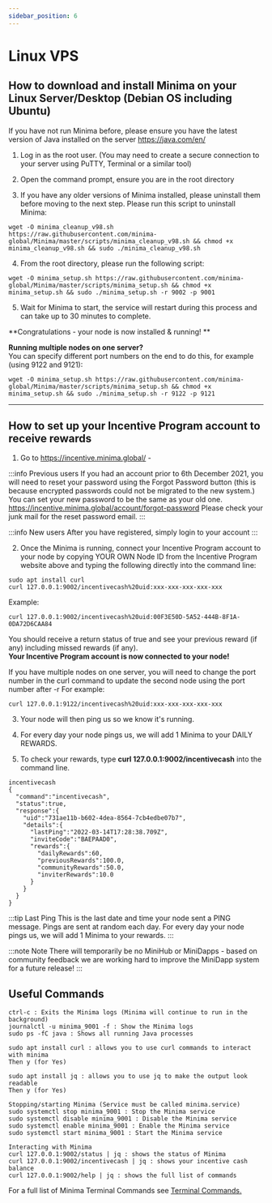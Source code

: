 ```yaml
---
sidebar_position: 6
---
```


# Linux VPS

## How to download and install Minima on your Linux Server/Desktop (Debian OS including Ubuntu)

If you have not run Minima before, please ensure you have the latest version of Java installed on the server https://java.com/en/

1. Log in as the root user. (You may need to create a secure connection to your server using PuTTY, Terminal or a similar tool)

2. Open the command prompt, ensure you are in the root directory

3. If you have any older versions of Minima installed, please uninstall them before moving to the next step. 
Please run this script to uninstall Minima:

```
wget -O minima_cleanup_v98.sh https://raw.githubusercontent.com/minima-global/Minima/master/scripts/minima_cleanup_v98.sh && chmod +x minima_cleanup_v98.sh && sudo ./minima_cleanup_v98.sh
```

4. From the root directory, please run the following script:

```
wget -O minima_setup.sh https://raw.githubusercontent.com/minima-global/Minima/master/scripts/minima_setup.sh && chmod +x minima_setup.sh && sudo ./minima_setup.sh -r 9002 -p 9001
```

5. Wait for Minima to start, the service will restart during this process and can take up to 30 minutes to complete.

**Congratulations - your node is now installed & running! **

**Running multiple nodes on one server?**<br/> 
You can specify different port numbers on the end to do this, for example (using 9122 and 9121): 
```
wget -O minima_setup.sh https://raw.githubusercontent.com/minima-global/Minima/master/scripts/minima_setup.sh && chmod +x minima_setup.sh && sudo ./minima_setup.sh -r 9122 -p 9121
```


___ 
## How to set up your Incentive Program account to receive rewards

1. Go to https://incentive.minima.global/ - 

:::info Previous users
If you had an account prior to 6th December 2021, you will need to reset your password using the Forgot Password button (this is because encrypted passwords could not be migrated to the new system.) 
You can set your new password to be the same as your old one. 
https://incentive.minima.global/account/forgot-password
Please check your junk mail for the reset password email.
:::

:::info New users
After you have registered, simply login to your account
:::

2. Once the Minima is running, connect your Incentive Program account to your node by copying YOUR OWN Node ID from the Incentive Program website above and typing the following directly into the command line: 

```
sudo apt install curl
curl 127.0.0.1:9002/incentivecash%20uid:xxx-xxx-xxx-xxx-xxx
```

Example:
```
curl 127.0.0.1:9002/incentivecash%20uid:00F3E50D-5A52-444B-8F1A-0DA72D6CAA84
```

You should receive a return status of true and see your previous reward (if any) including missed rewards (if any).<br/>
**Your Incentive Program account is now connected to your node!**

If you have multiple nodes on one server, you will need to change the port number in the curl command to update the second node using the port number after -r
For example:

```
curl 127.0.0.1:9122/incentivecash%20uid:xxx-xxx-xxx-xxx-xxx
```

3. Your node will then ping us so we know it's running. 

4. For every day your node pings us, we will add 1 Minima to your DAILY REWARDS. 

5. To check your rewards, type **curl 127.0.0.1:9002/incentivecash** into the command line. 


```
incentivecash
{
  "command":"incentivecash",
  "status":true,
  "response":{
    "uid":"731ae11b-b602-4dea-8564-7cb4edbe07b7",
    "details":{
      "lastPing":"2022-03-14T17:28:38.709Z",
      "inviteCode":"BAEPAAD0",
      "rewards":{
        "dailyRewards":60,
        "previousRewards":100.0,
        "communityRewards":50.0,
        "inviterRewards":10.0
      }
    }
  }
}
```
:::tip Last Ping
This is the last date and time your node sent a PING message. Pings are sent at random each day. For every day your node pings us, we will add 1 Minima to your rewards.
:::

:::note Note 
There will temporarily be no MiniHub or MiniDapps - based on community feedback we are working hard to improve the MiniDapp system for a future release! 
:::


## Useful Commands

```
ctrl-c : Exits the Minima logs (Minima will continue to run in the background)
journalctl -u minima_9001 -f : Show the Minima logs
sudo ps -fC java : Shows all running Java processes

sudo apt install curl : allows you to use curl commands to interact with minima
Then y (for Yes)

sudo apt install jq : allows you to use jq to make the output look readable
Then y (for Yes)

Stopping/starting Minima (Service must be called minima.service)
sudo systemctl stop minima_9001 : Stop the Minima service
sudo systemctl disable minima_9001 : Disable the Minima service
sudo systemctl enable minima_9001 : Enable the Minima service 
sudo systemctl start minima_9001 : Start the Minima service

Interacting with Minima
curl 127.0.0.1:9002/status | jq : shows the status of Minima 
curl 127.0.0.1:9002/incentivecash | jq : shows your incentive cash balance
curl 127.0.0.1:9002/help | jq : shows the full list of commands
```
For a full list of Minima Terminal Commands see [Terminal Commands.](/docs/runanode/terminal_commands)

